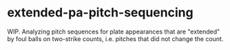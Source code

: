 # extended-pa-pitch-sequencing

WIP. Analyzing pitch sequences for plate appearances that are "extended" by foul balls on two-strike counts, i.e. pitches that did not change the count.